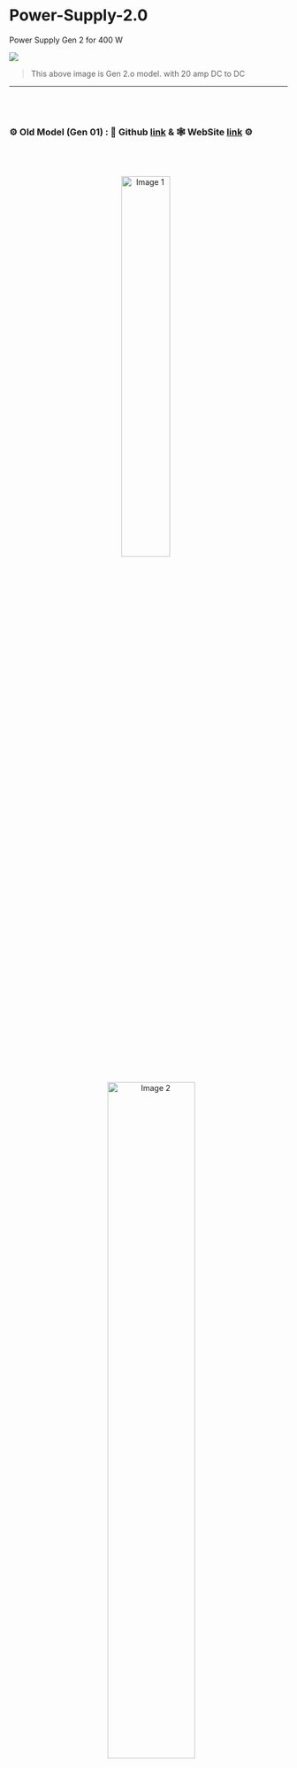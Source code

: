 # Power-Supply-2.0
Power Supply Gen 2 for 400 W

<img src="public/Setup (2).jpg">

> This above image is Gen 2.o model. with 20 amp DC to DC

---

</br>
</br>

<div style="display: flex; align-items: center; gap: 10px;" align="center">
  
### ⚙️ Old Model (Gen 01) : 🔬 Github [link](https://github.com/akashdip2001/college-final-year-project/blob/main/README.md) & 🕸️ WebSite [link](https://akashdip2001.github.io/college-final-year-project/6%20sem%20powerSupply/index.html) ⚙️
</div>

</br>
</br>

<p align="center">
<img src="https://github.com/user-attachments/assets/9a2c9d1e-dffa-4924-a8f1-5fe9c1c35774" alt="Image 1" width="42%%" style="margin-right: 10px;"/>
  <img src="https://github.com/user-attachments/assets/16b642c4-2ba8-4a47-b2de-e9b3fa741ab6" alt="Image 2" width="56%%" style="margin-left: 10px;"/>
  </br>
</p>

https://github.com/user-attachments/assets/46dd8667-5b26-4def-98d9-c782ca856aed

---

**Input Power:**
1. The circuit starts with an AC mains input of **230V at 50Hz (Indian frequency)**.
2. The input is connected to a **transformer** (rated for 230V to the desired secondary voltage and 1.5A capacity).  
   - This step-down transformer reduces the voltage to a manageable level (as per your circuit design).  

---

https://github.com/user-attachments/assets/54c876d5-d65f-4f25-b2e3-50d7e8fe2ed1

**Rectification Stage:**
3. The reduced AC voltage from the transformer is fed into a **full-wave rectifier circuit**, which is built using four **6A4 diodes** in a bridge configuration.  
   - The rectifier converts AC to pulsating DC.  

---

**Smoothing Stage:**
4. A **470μF capacitor (35V)** is connected after the rectifier to smoothen the pulsating DC into a stable DC output.  
   - This capacitor filters out most of the ripples.  

---

**Voltage Regulation Stage:**
5. The rectified and filtered DC is fed into **voltage regulator ICs (7815 and 7805)** for precise voltage outputs of **+15V** and **+5V**, respectively.  
   - These ICs ensure stable voltage outputs for different components in the circuit.  

---

**Cooling Mechanism:**
6. To prevent overheating of the components, a **heat sink** is attached to the voltage regulators. Additionally, a **cooling fan** is integrated to dissipate heat efficiently.  

---

**Output Stage:**
7. The circuit includes a **300W 10A 30V Buck Converter**, which adjusts the output voltage and current to meet the load's requirements.  
   - This component handles high power efficiently but is limited by the **5-8A current range**, as exceeding this will cause the circuit to overheat or fail.  

---

**Control and Switching System:**
8. **Potentiometers (10kΩ)** are included for fine-tuning voltage and current levels.
9. **LED indicators** are used for status indication.  
10. **Display module** shows the output voltage and current for monitoring purposes.  

### ✅ **Control and Switching System**

[<img align="right" alt="pi poco w" width="35%" src="https://github.com/akashdip2001/college-final-year-project/raw/main/img/pi.jpg">]() 
 
1. **Potentiometers (10kΩ)**:  
   - **Purpose**: To regulate voltage and current for the electroplating process.  
   - **Connections**:  
     - One potentiometer controls the **voltage** output from the buck converter.  
     - The other potentiometer controls the **current** flowing to the output probes (alligator clips connected to the cathode and anode).  

2. **Black Switch**:  
   - **Purpose**: Master switch to turn the entire power supply system ON or OFF.  
   - **Connection**: Connected to the **primary side of the transformer**. Switching it ON energizes the entire system.  

3. **Red Switch**:  
   - **Purpose**: Controls the output probes (cathode and anode). It allows you to start or stop the electroplating process without turning off the whole system.  
   - **Connection**: Placed on the output side after the buck converter, controlling power to the **alligator clips**.  

### ⚠️ `Try to controll Wirelessly in Local Area Network (LAN) using Raspberry pi`

---

### **Display System**

[<img align="right" alt="" width="35%" src="https://github.com/akashdip2001/college-final-year-project/raw/main/img/display.jpg">](https://github.com/akashdip2001/college-project-6th-sem-Electroplating) 

4. **Digital Display (Voltmeter + Ammeter)**:  
   - **Purpose**: Tracks the real-time voltage and current supplied to the electrolyte solution during the electroplating process.  
   - **Connections**:  
     - Voltage input is taken from the **buck converter output**.  
     - Current is measured using a **shunt resistor** in series with the output probes.  

---

### **LED Indicators**
5. **Red LED (Process Indicator)**:  
   - **Purpose**: Indicates that the electroplating process has started, i.e., current is flowing through the electrolyte.  
   - **Connection**:  
     - Connected in **series** with the electrolyte and the alligator clips.  
     - It lights up only when the circuit is complete, and current flows through the electrolyte solution.  

6. **Other LEDs (Status Indicators)**:  
   - There are **two additional LEDs** for general status indication (e.g., power ON/OFF).  
   - Connections:  
     - One LED is connected to the output of the **black switch** to indicate the system is ON.  
     - The second LED may indicate the buck converter is powered.  

---
---

### Circuit Precautions:
- The system is designed to handle up to **5-8A current**; exceeding this limit can burn out the components (e.g., wires, capacitors).  
- Ensure proper insulation and cooling to avoid electrical hazards.  
- Use high-quality **soldering wire and connections** to maintain circuit integrity.  

---

<details>	
 <summary><b>📌 Gen 01 Update</b></summary><br>

### Total Cost Breakdown:  
As per your shared list, the total cost of the project is **₹3245** (Gen 01), including components and repair expenses. [Learn more](https://college-final-year-project.netlify.app/)

# Update `Gen 01` with Resistors (limit 9V 4amp) - March 2025
</div>

<p align="center">
  <img src="https://github.com/akashdip2001/college-final-year-project/raw/main/img/427202737-315dab46-ac37-4b29-8788-19aad9768e5d.jpg" alt="Image 1" width="45%" style="margin-right: 10px;"/>
  <img src="https://github.com/akashdip2001/college-final-year-project/raw/main/img/427202612-e91bcefa-8744-40a2-a793-f8c5cf71e4ad.jpg" alt="Image 2" width="45%" style="margin-left: 10px;"/>
  </br>
  <img src="https://github.com/akashdip2001/college-final-year-project/raw/main/img/427202672-095e444a-4207-4657-865e-f9c2176fe043.jpg" alt="Image 1" width="45%" style="margin-right: 10px;"/>
  <img src="https://github.com/akashdip2001/college-final-year-project/raw/main/img/427202802-251fd80d-a1f1-4f0c-ab09-1ca3f4650ef0.jpg" alt="Image 2" width="45%" style="margin-left: 10px;"/>
  </br>
  <img src="https://github.com/akashdip2001/college-final-year-project/raw/main/img/427202878-2348bcf1-4032-46fb-b775-de3435e60bc2.jpg" alt="Image 1" width="45%" style="margin-right: 10px;"/>
  <img src="https://github.com/akashdip2001/college-final-year-project/raw/main/img/427202923-19b84d16-55da-4cc6-98f3-56b391a1d635.jpg" alt="Image 2" width="45%" style="margin-left: 10px;"/>
  </br>
  <img src="https://github.com/akashdip2001/college-final-year-project/raw/main/img/427202312-4ca34ca0-601d-4b53-bf86-76944c04b123.jpg" alt="Image 1" width="45%" style="margin-right: 10px;"/>
  <img src="https://github.com/akashdip2001/college-final-year-project/raw/main/img/427202364-17fcc9fa-0eaf-40d7-8155-30d04730a748.jpg" alt="Image 2" width="45%" style="margin-left: 10px;"/>
  </br>
</p>

## after using 9V 4 amp, this is happns

![resistors](https://github.com/akashdip2001/college-final-year-project/raw/main/img/423094084-daa643e7-bf54-4855-9d06-89380113a25d.jpg)

---

</details>

# Alternate Circuit

https://github.com/user-attachments/assets/3770be8d-7837-4679-9d37-4d89e2f6ec3e

---

</br>
</br>

<div style="display: flex; align-items: center; gap: 10px;" align="center">
  
## Gen 2.o
</div>

</br>
</br>

<p align="center">
  <img src="public/Setup (1).jpg" alt="Image 1" width="42%" style="margin-right: 10px;"/>
  <img src="public/components 01.jpg" alt="Image 2" width="56%" style="margin-left: 10px;"/>
</p>
<p align="center">
  <img src="public/components 02.jpg" alt="Image 1" width="46%" style="margin-right: 10px;"/>
  <img src="public/components 03.jpg" alt="Image 2" width="46%" style="margin-left: 10px;"/>
</p>
<p align="center">
  <img src="public/components 04.jpg" alt="Image 1" width="46%" style="margin-right: 10px;"/>
  <img src="public/components 05.jpg" alt="Image 2" width="46%" style="margin-left: 10px;"/>
</p>
<p align="center">
  <img src="public/components 05-1.jpg" alt="Image 1" width="46%" style="margin-right: 10px;"/>
  <img src="public/components 05-2.jpg" alt="Image 2" width="46%" style="margin-left: 10px;"/>
</p>

---

</br>
</br>

<p align="center">
  <img src="public/DC to DC 20 amp.jpg" alt="Image 1" width="36%" style="margin-right: 10px;"/>
  <img src="public/components 06.jpg" alt="Image 2" width="61%" style="margin-left: 10px;"/>
</p>
<p align="center">
  <img src="public/components 07.jpg" alt="Image 1" width="32%" style="margin-right: 10px;"/>
  <img src="public/components 08.jpg" alt="Image 2" width="32%" style="margin-left: 10px;"/>
  <img src="public/components 12.jpg" alt="Image 2" width="32%" style="margin-left: 10px;"/>
</p>
<p align="center">
  <img src="public/components 09.jpg" alt="Image 1" width="47%" style="margin-right: 10px;"/>
  <img src="public/components 10.jpg" alt="Image 2" width="52%" style="margin-left: 10px;"/>
</p>

<img src="public/components 11.jpg">
<img src="public/arkadip-mahapatra.jpg">
